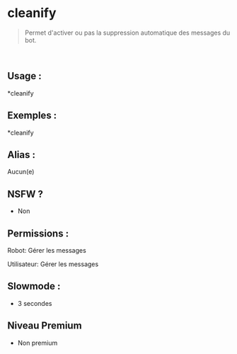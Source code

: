 # cleanify

> Permet d'activer ou pas la suppression automatique des messages du bot.

<br>

## Usage :

*cleanify

## Exemples :

*cleanify

## Alias :

Aucun(e)

## NSFW ?

- Non

## Permissions :

Robot: Gérer les messages
<br>

Utilisateur: Gérer les messages

## Slowmode :

- 3 secondes

## Niveau Premium

- Non premium